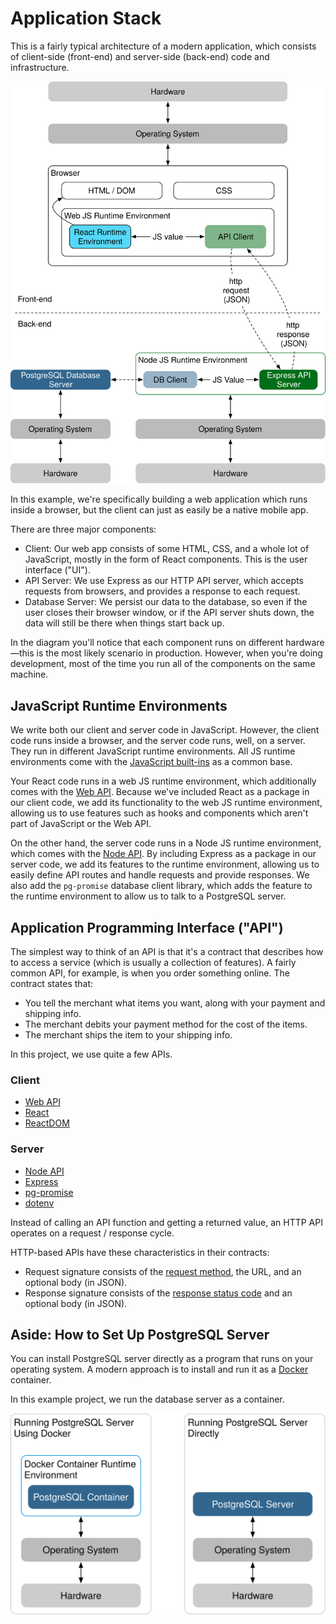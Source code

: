 # Application Stack

This is a fairly typical architecture of a modern application, which consists
of client-side (front-end) and server-side (back-end) code and infrastructure.

![Application Stack Diagram](./images/application-stack.svg)

In this example, we're specifically building a web application which runs
inside a browser, but the client can just as easily be a native mobile app.

There are three major components:

- Client: Our web app consists of some HTML, CSS, and a whole lot of
  JavaScript, mostly in the form of React components. This is the user
  interface ("UI").
- API Server: We use Express as our HTTP API server, which accepts requests
  from browsers, and provides a response to each request.
- Database Server: We persist our data to the database, so even if the user
  closes their browser window, or if the API server shuts down, the data will
  still be there when things start back up.

In the diagram you'll notice that each component runs on different
hardware—this is the most likely scenario in production. However, when you're
doing development, most of the time you run all of the components on the same
machine.

## JavaScript Runtime Environments

We write both our client and server code in JavaScript. However, the client
code runs inside a browser, and the server code runs, well, on a server. They
run in different JavaScript runtime environments. All JS runtime environments
come with the [JavaScript built-ins][] as a common base.

Your React code runs in a web JS runtime environment, which additionally comes
with the [Web API][]. Because we've included React as a package in our client
code, we add its functionality to the web JS runtime environment, allowing us
to use features such as hooks and components which aren't part of JavaScript or
the Web API.

On the other hand, the server code runs in a Node JS runtime environment, which
comes with the [Node API][]. By including Express as a package in our server
code, we add its features to the runtime environment, allowing us to easily
define API routes and handle requests and provide responses. We also add the
`pg-promise` database client library, which adds the feature to the runtime
environment to allow us to talk to a PostgreSQL server.

## Application Programming Interface ("API")

The simplest way to think of an API is that it's a contract that describes how
to access a service (which is usually a collection of features). A fairly
common API, for example, is when you order something online. The contract
states that:

- You tell the merchant what items you want, along with your payment and
  shipping info.
- The merchant debits your payment method for the cost of the items.
- The merchant ships the item to your shipping info.

In this project, we use quite a few APIs.

### Client

- [Web API][]
- [React][]
- [ReactDOM][]

### Server

- [Node API][]
- [Express][]
- [pg-promise][]
- [dotenv][]


Instead of calling an API function and getting a returned value, an HTTP API
operates on a request / response cycle.

HTTP-based APIs have these characteristics in their contracts:

- Request signature consists of the [request method][], the URL, and an
  optional body (in JSON).
- Response signature consists of the [response status code][] and an optional
  body (in JSON).

## Aside: How to Set Up PostgreSQL Server

You can install PostgreSQL server directly as a program that runs on your
operating system. A modern approach is to install and run it as a [Docker][]
container.

In this example project, we run the database server as a container.

![Database Runtime Options](./images/db-stack.svg)

[docker]: https://www.docker.com
[dotenv]: https://github.com/motdotla/dotenv
[express]: http://expressjs.com/en/api.html
[http]: https://developer.mozilla.org/en-US/docs/Web/HTTP/Overview
[javascript built-ins]: https://developer.mozilla.org/en-US/docs/Web/JavaScript/Reference
[node api]: https://nodejs.org/docs/latest-v14.x/api/index.html
[pg-promise]: http://vitaly-t.github.io/pg-promise/index.html
[react]: https://reactjs.org/docs/react-api.html
[reactdom]: https://reactjs.org/docs/react-dom.html
[request method]: https://developer.mozilla.org/en-US/docs/Web/HTTP/Methods
[response status code]: https://developer.mozilla.org/en-US/docs/Web/HTTP/Status
[web api]: https://developer.mozilla.org/en-US/docs/Web/Reference/API
